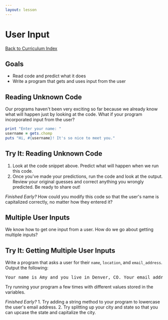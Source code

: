 ```yaml
---
layout: lesson
---
```


# User Input

<a href="../">Back to Curriculum Index</a>

## Goals

- Read code and predict what it does
- Write a program that gets and uses input from the user

## Reading Unknown Code

Our programs haven't been very exciting so far because we already know what will happen just by looking at the code. What if your program incorporated input from the user?

```ruby
print "Enter your name: "
username = gets.chomp
puts "Hi, #{username}! It's so nice to meet you."
```

<div class="try-it-new">
  <h2>Try It: Reading Unknown Code</h2>
  <ol>
    <li>Look at the code snippet above. Predict what will happen when we run this code.</li>
    <li>Once you've made your predictions, run the code and look at the output. Review your original guesses and correct anything you wrongly predicted. Be ready to share out!</li>
  </ol>
  <p><em>Finished Early?</em> How could you modify this code so that the user's name is capitalized correctly, no matter how they entered it?</p>
</div>

## Multiple User Inputs

We know how to get one input from a user. How do we go about getting multiple inputs?

<div class="try-it-new">
  <h2>Try It: Getting Multiple User Inputs</h2>
  <p>Write a program that asks a user for their <code>name</code>, <code>location</code>, and <code>email_address</code>. Output the following:</p>
  <pre>Your name is Amy and you live in Denver, CO. Your email address is amy@turing.io.</pre>
  <p>Try running your program a few times with different values stored in the variables.</p>
  <p><em>Finished Early?</em> 1. Try adding a string method to your program to lowercase the user's email address. 2. Try splitting up your city and state so that you can upcase the state and capitalize the city.</p>
</div>

